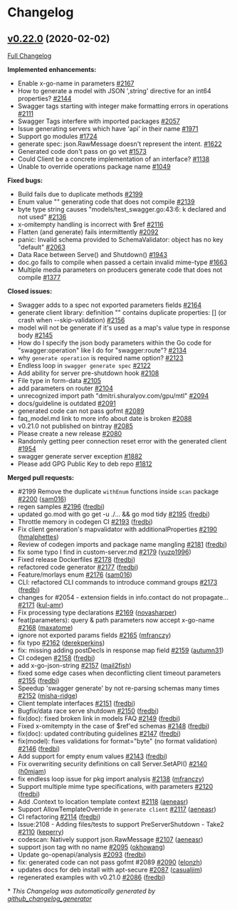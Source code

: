 # Changelog

## [v0.22.0](https://github.com/cloudentity/go-swagger/tree/v0.22.0) (2020-02-02)

[Full Changelog](https://github.com/cloudentity/go-swagger/compare/v0.21.0...v0.22.0)

**Implemented enhancements:**

- Enable x-go-name in parameters [\#2167](https://github.com/cloudentity/go-swagger/issues/2167)
- How to generate a model with  JSON ',string' directive for an int64 properties? [\#2144](https://github.com/cloudentity/go-swagger/issues/2144)
- Swagger tags starting with integer make formatting errors in operations [\#2111](https://github.com/cloudentity/go-swagger/issues/2111)
- Swagger Tags interfere with imported packages [\#2057](https://github.com/cloudentity/go-swagger/issues/2057)
- Issue generating servers which have 'api' in their name [\#1971](https://github.com/cloudentity/go-swagger/issues/1971)
- Support go modules [\#1724](https://github.com/cloudentity/go-swagger/issues/1724)
- generate spec: json.RawMessage doesn't represent the intent. [\#1622](https://github.com/cloudentity/go-swagger/issues/1622)
- Generated code don't pass on go vet [\#1573](https://github.com/cloudentity/go-swagger/issues/1573)
- Could Client be a concrete implementation of an interface? [\#1138](https://github.com/cloudentity/go-swagger/issues/1138)
- Unable to override operations package name [\#1049](https://github.com/cloudentity/go-swagger/issues/1049)

**Fixed bugs:**

- Build fails due to duplicate methods [\#2199](https://github.com/cloudentity/go-swagger/issues/2199)
- Enum value "" generating code that does not compile [\#2139](https://github.com/cloudentity/go-swagger/issues/2139)
- byte type string causes "models/test\_swagger.go:43:6: k declared and not used" [\#2136](https://github.com/cloudentity/go-swagger/issues/2136)
- x-omitempty handling is incorrect with $ref [\#2116](https://github.com/cloudentity/go-swagger/issues/2116)
- Flatten \(and generate\) fails intermittently [\#2092](https://github.com/cloudentity/go-swagger/issues/2092)
- panic: Invalid schema provided to SchemaValidator: object has no key "default" [\#2063](https://github.com/cloudentity/go-swagger/issues/2063)
- Data Race between Serve\(\) and Shutdown\(\) [\#1943](https://github.com/cloudentity/go-swagger/issues/1943)
- doc.go fails to compile when passed a certain invalid mime-type [\#1663](https://github.com/cloudentity/go-swagger/issues/1663)
- Multiple media parameters on producers generate code that does not compile [\#1377](https://github.com/cloudentity/go-swagger/issues/1377)

**Closed issues:**

- Swagger adds to a spec not exported parameters fields [\#2164](https://github.com/cloudentity/go-swagger/issues/2164)
- generate client library: definition "" contains duplicate properties: \[\] \(or crash when --skip-validation\) [\#2156](https://github.com/cloudentity/go-swagger/issues/2156)
- model will not be generate if it's used as a map's value type in response body [\#2145](https://github.com/cloudentity/go-swagger/issues/2145)
- How do I specify the json body parameters within the Go code for "swagger:operation" like I do for "swagger:route"? [\#2134](https://github.com/cloudentity/go-swagger/issues/2134)
- why `generate operation` is required name option? [\#2123](https://github.com/cloudentity/go-swagger/issues/2123)
- Endless loop in `swagger generate spec` [\#2122](https://github.com/cloudentity/go-swagger/issues/2122)
- Add ability for server pre-shutdown hook [\#2108](https://github.com/cloudentity/go-swagger/issues/2108)
- File type in form-data  [\#2105](https://github.com/cloudentity/go-swagger/issues/2105)
- add parameters on router [\#2104](https://github.com/cloudentity/go-swagger/issues/2104)
-  unrecognized import path "dmitri.shuralyov.com/gpu/mtl" [\#2094](https://github.com/cloudentity/go-swagger/issues/2094)
- docs/guideline is outdated [\#2091](https://github.com/cloudentity/go-swagger/issues/2091)
- generated code can not pass gofmt  [\#2089](https://github.com/cloudentity/go-swagger/issues/2089)
- faq\_model.md link to more info about date is broken [\#2088](https://github.com/cloudentity/go-swagger/issues/2088)
- v0.21.0 not published on bintray [\#2085](https://github.com/cloudentity/go-swagger/issues/2085)
- Please create a new release [\#2080](https://github.com/cloudentity/go-swagger/issues/2080)
- Randomly getting peer connection reset error with the generated client [\#1954](https://github.com/cloudentity/go-swagger/issues/1954)
- swagger generate server exception [\#1882](https://github.com/cloudentity/go-swagger/issues/1882)
- Please add GPG Public Key to deb repo [\#1812](https://github.com/cloudentity/go-swagger/issues/1812)

**Merged pull requests:**

- \#2199 Remove the duplicate `withEnum` functions inside `scan` package [\#2200](https://github.com/cloudentity/go-swagger/pull/2200) ([sam016](https://github.com/sam016))
- regen samples [\#2196](https://github.com/cloudentity/go-swagger/pull/2196) ([fredbi](https://github.com/fredbi))
- updated go.mod with go get -u ./... && go mod tidy [\#2195](https://github.com/cloudentity/go-swagger/pull/2195) ([fredbi](https://github.com/fredbi))
- Throttle memory in codegen CI [\#2193](https://github.com/cloudentity/go-swagger/pull/2193) ([fredbi](https://github.com/fredbi))
- Fix client generation's mapvalidator with additionalProperties [\#2190](https://github.com/cloudentity/go-swagger/pull/2190) ([hmalphettes](https://github.com/hmalphettes))
- Review of codegen imports and package name mangling  [\#2181](https://github.com/cloudentity/go-swagger/pull/2181) ([fredbi](https://github.com/fredbi))
- fix some typo I find in custom-server.md   [\#2179](https://github.com/cloudentity/go-swagger/pull/2179) ([yuzp1996](https://github.com/yuzp1996))
- Fixed release Dockerfiles [\#2178](https://github.com/cloudentity/go-swagger/pull/2178) ([fredbi](https://github.com/fredbi))
- refactored code generator [\#2177](https://github.com/cloudentity/go-swagger/pull/2177) ([fredbi](https://github.com/fredbi))
- Feature/morlays enum [\#2176](https://github.com/cloudentity/go-swagger/pull/2176) ([sam016](https://github.com/sam016))
- CLI: refactored CLI commands to introduce command groups [\#2173](https://github.com/cloudentity/go-swagger/pull/2173) ([fredbi](https://github.com/fredbi))
- changes for \#2054 - extension fields in info.contact do not propagate… [\#2171](https://github.com/cloudentity/go-swagger/pull/2171) ([kul-amr](https://github.com/kul-amr))
- Fix processing type declarations [\#2169](https://github.com/cloudentity/go-swagger/pull/2169) ([novasharper](https://github.com/novasharper))
- feat\(parameters\): query & path parameters now accept x-go-name [\#2168](https://github.com/cloudentity/go-swagger/pull/2168) ([maxatome](https://github.com/maxatome))
- ignore not exported params fields [\#2165](https://github.com/cloudentity/go-swagger/pull/2165) ([mfranczy](https://github.com/mfranczy))
- fix typo [\#2162](https://github.com/cloudentity/go-swagger/pull/2162) ([derekperkins](https://github.com/derekperkins))
- fix: missing adding postDecls in response map field [\#2159](https://github.com/cloudentity/go-swagger/pull/2159) ([autumn31](https://github.com/autumn31))
- CI codegen [\#2158](https://github.com/cloudentity/go-swagger/pull/2158) ([fredbi](https://github.com/fredbi))
- add x-go-json-string [\#2157](https://github.com/cloudentity/go-swagger/pull/2157) ([mail2fish](https://github.com/mail2fish))
- fixed some edge cases when deconflicting client timeout parameters [\#2155](https://github.com/cloudentity/go-swagger/pull/2155) ([fredbi](https://github.com/fredbi))
- Speedup 'swagger generate' by not re-parsing schemas many times [\#2152](https://github.com/cloudentity/go-swagger/pull/2152) ([misha-ridge](https://github.com/misha-ridge))
- Client template interfaces [\#2151](https://github.com/cloudentity/go-swagger/pull/2151) ([fredbi](https://github.com/fredbi))
- Bugfix/data race serve shutdown [\#2150](https://github.com/cloudentity/go-swagger/pull/2150) ([fredbi](https://github.com/fredbi))
- fix\(doc\): fixed broken link in models FAQ [\#2149](https://github.com/cloudentity/go-swagger/pull/2149) ([fredbi](https://github.com/fredbi))
- Fixed x-omitempty in the case of $ref'ed schemas [\#2148](https://github.com/cloudentity/go-swagger/pull/2148) ([fredbi](https://github.com/fredbi))
- fix\(doc\): updated contributing guidelines [\#2147](https://github.com/cloudentity/go-swagger/pull/2147) ([fredbi](https://github.com/fredbi))
- fix\(model\): fixes validations for format="byte" \(no format validation\) [\#2146](https://github.com/cloudentity/go-swagger/pull/2146) ([fredbi](https://github.com/fredbi))
- Add support for empty enum values [\#2143](https://github.com/cloudentity/go-swagger/pull/2143) ([fredbi](https://github.com/fredbi))
- Fix overwriting security definitions on call Server.SetAPI\(\) [\#2140](https://github.com/cloudentity/go-swagger/pull/2140) ([h0mjam](https://github.com/h0mjam))
- fix endless loop issue for pkg import analysis [\#2138](https://github.com/cloudentity/go-swagger/pull/2138) ([mfranczy](https://github.com/mfranczy))
- Support multiple mime type specifications, with parameters [\#2120](https://github.com/cloudentity/go-swagger/pull/2120) ([fredbi](https://github.com/fredbi))
- Add .Context to location template context [\#2118](https://github.com/cloudentity/go-swagger/pull/2118) ([aeneasr](https://github.com/aeneasr))
- Support AllowTemplateOverride in `generate client` [\#2117](https://github.com/cloudentity/go-swagger/pull/2117) ([aeneasr](https://github.com/aeneasr))
- CI refactoring [\#2114](https://github.com/cloudentity/go-swagger/pull/2114) ([fredbi](https://github.com/fredbi))
- Issue:2108 - Adding files/tests to support PreServerShutdown - Take2 [\#2110](https://github.com/cloudentity/go-swagger/pull/2110) ([keperry](https://github.com/keperry))
- codescan: Natively support json.RawMessage [\#2107](https://github.com/cloudentity/go-swagger/pull/2107) ([aeneasr](https://github.com/aeneasr))
- support json tag with no name [\#2095](https://github.com/cloudentity/go-swagger/pull/2095) ([okhowang](https://github.com/okhowang))
- Update go-openapi/analysis [\#2093](https://github.com/cloudentity/go-swagger/pull/2093) ([fredbi](https://github.com/fredbi))
- fix: generated code can not pass gofmt \#2089 [\#2090](https://github.com/cloudentity/go-swagger/pull/2090) ([elonzh](https://github.com/elonzh))
- updates docs for deb install with apt-secure [\#2087](https://github.com/cloudentity/go-swagger/pull/2087) ([casualjim](https://github.com/casualjim))
- regenerated examples with v0.21.0 [\#2086](https://github.com/cloudentity/go-swagger/pull/2086) ([fredbi](https://github.com/fredbi))



\* *This Changelog was automatically generated by [github_changelog_generator](https://github.com/github-changelog-generator/github-changelog-generator)*
